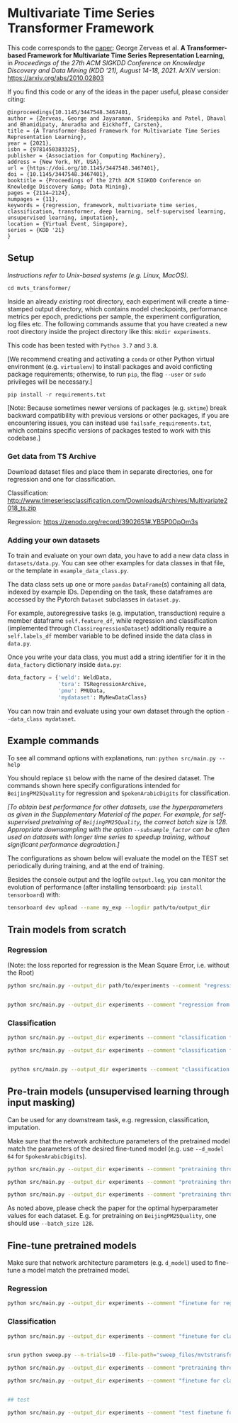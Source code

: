 # Multivariate Time Series Transformer Framework

This code corresponds to the [paper](https://dl.acm.org/doi/10.1145/3447548.3467401): George Zerveas et al. **A Transformer-based Framework for Multivariate Time Series Representation Learning**, in _Proceedings of the 27th ACM SIGKDD Conference on Knowledge Discovery and Data Mining (KDD '21), August 14-18, 2021_.
ArXiV version: https://arxiv.org/abs/2010.02803

If you find this code or any of the ideas in the paper useful, please consider citing:
```buildoutcfg
@inproceedings{10.1145/3447548.3467401,
author = {Zerveas, George and Jayaraman, Srideepika and Patel, Dhaval and Bhamidipaty, Anuradha and Eickhoff, Carsten},
title = {A Transformer-Based Framework for Multivariate Time Series Representation Learning},
year = {2021},
isbn = {9781450383325},
publisher = {Association for Computing Machinery},
address = {New York, NY, USA},
url = {https://doi.org/10.1145/3447548.3467401},
doi = {10.1145/3447548.3467401},
booktitle = {Proceedings of the 27th ACM SIGKDD Conference on Knowledge Discovery &amp; Data Mining},
pages = {2114–2124},
numpages = {11},
keywords = {regression, framework, multivariate time series, classification, transformer, deep learning, self-supervised learning, unsupervised learning, imputation},
location = {Virtual Event, Singapore},
series = {KDD '21}
}
```

## Setup

_Instructions refer to Unix-based systems (e.g. Linux, MacOS)._

`cd mvts_transformer/`

Inside an already *existing* root directory, each experiment will create a time-stamped output directory, which contains
model checkpoints, performance metrics per epoch, predictions per sample, the experiment configuration, log files etc.
The following commands assume that you have created a new root directory inside the project directory like this: 
`mkdir experiments`.

This code has been tested with `Python 3.7` and `3.8`.

[We recommend creating and activating a `conda` or other Python virtual environment (e.g. `virtualenv`) to 
install packages and avoid conficting package requirements; otherwise, to run `pip`, the flag `--user` or `sudo` privileges will be necessary.]

`pip install -r requirements.txt`

[Note: Because sometimes newer versions of packages (e.g. `sktime`) break backward compatibility with previous versions or other packages, 
if you are encountering issues, you can instead use `failsafe_requirements.txt`, which contains specific versions 
of packages tested to work with this codebase.] 

### Get data from TS Archive

Download dataset files and place them in separate directories, one for regression and one for classification.

Classification: http://www.timeseriesclassification.com/Downloads/Archives/Multivariate2018_ts.zip

Regression: https://zenodo.org/record/3902651#.YB5P0OpOm3s

### Adding your own datasets

To train and evaluate on your own data, you have to add a new data class in `datasets/data.py`.
You can see other examples for data classes in that file, or the template in `example_data_class.py`.

The data class sets up one or more `pandas` `DataFrame`(s) containing all data, indexed by example IDs.
Depending on the task, these dataframes are accessed by the Pytorch `Dataset` subclasses in `dataset.py`.

For example, autoregressive tasks (e.g. imputation, transduction) require a member dataframe `self.feature_df`, 
while regression and classification (implemented through `ClassiregressionDataset`) additionally require a `self.labels_df` member
variable to be defined inside the data class in `data.py`.

Once you write your data class, you must add a string identifier for it in the `data_factory` dictionary inside `data.py`:
```python
data_factory = {'weld': WeldData,
                'tsra': TSRegressionArchive,
                'pmu': PMUData,
                'mydataset': MyNewDataClass}
```

You can now train and evaluate using your own dataset through the option `--data_class mydataset`.

## Example commands

To see all command options with explanations, run: `python src/main.py --help`

You should replace `$1` below with the name of the desired dataset.
The commands shown here specify configurations intended for `BeijingPM25Quality` for regression and `SpokenArabicDigits` for classification.

_[To obtain best performance for other datasets, *use the hyperparameters as given in the Supplementary Material of the paper*. For example, for self-supervised pretraining of `BeijingPM25Quality`, the correct batch size is 128.
Appropriate downsampling with the option `--subsample_factor` can be often used on datasets with longer time series to speedup training, without significant
performance degradation.]_

The configurations as shown below will evaluate the model on the TEST set periodically during training, and at the end of training.

Besides the console output  and the logfile `output.log`, you can monitor the evolution of performance (after installing tensorboard: `pip install tensorboard`) with:
```bash
tensorboard dev upload --name my_exp --logdir path/to/output_dir
```

## Train models from scratch


### Regression

(Note: the loss reported for regression is the Mean Square Error, i.e. without the Root)

```bash
python src/main.py --output_dir path/to/experiments --comment "regression from Scratch" --name $1_fromScratch_Regression --records_file Regression_records.xls --data_dir path/to/Datasets/Regression/$1/ --data_class tsra --pattern TRAIN --val_pattern TEST --epochs 100 --lr 0.001 --optimizer RAdam  --pos_encoding learnable --task regression


python src/main.py --output_dir experiments --comment "regression from Scratch" --name BeijingPM25Quality_fromScratch_Regression --records_file Regression_records.xls --data_dir data/Regression/BeijingPM25Quality/ --data_class tsra --pattern TRAIN --val_pattern TEST --epochs 100 --lr 0.001 --optimizer RAdam  --pos_encoding learnable --task regression
```

### Classification

```bash
python src/main.py --output_dir experiments --comment "classification from Scratch" --name $1_fromScratch --records_file Classification_records.xls --data_dir path/to/Datasets/Classification/$1/ --data_class tsra --pattern TRAIN --val_pattern TEST --epochs 400 --lr 0.001 --optimizer RAdam  --pos_encoding learnable  --task classification  --key_metric accuracy

python src/main.py --output_dir experiments --comment "classification from Scratch" --name asimow_fromScratch --records_file Classification_records.xls --data_dir data/asimow/ --data_class arcweld --pattern train --val_pattern val --test_pattern test --epochs 15 --lr 0.001 --optimizer RAdam  --pos_encoding learnable  --task classification  --key_metric accuracy


 python src/main.py --output_dir experiments --comment "classification from Scratch" --name asimow_fromScratch --records_file Classification_records.xls --data_dir data/asimow/ --data_class arcweld --pattern train --val_pattern val --test_pattern test --epochs 40 --lr 0.001 --optimizer RAdam  --pos_encoding learnable --task classification  --key_metric accuracy --batch_size 512 --d_model 256 --num_heads 4 --num_layers 4 --logging-tag "Best:MVTS-Transformer-1" --logging-project "asimow-mvts"

```

## Pre-train models (unsupervised learning through input masking)

Can be used for any downstream task, e.g. regression, classification, imputation.

Make sure that the network architecture parameters of the pretrained model match the parameters of the desired fine-tuned model (e.g. use `--d_model 64` for `SpokenArabicDigits`).

```bash
python src/main.py --output_dir experiments --comment "pretraining through imputation" --name $1_pretrained --records_file Imputation_records.xls --data_dir /path/to/$1/ --data_class tsra --pattern TRAIN --val_ratio 0.2 --epochs 700 --lr 0.001 --optimizer RAdam --batch_size 32 --pos_encoding learnable --d_model 128

python src/main.py --output_dir experiments --comment "pretraining through imputation" --name asimow_pretraining --records_file Imputation_records.xls --data_dir data/asimow/ --data_class arcweld --pattern train --val_pattern val --test_pattern test --epochs 40 --lr 0.001 --optimizer RAdam  --pos_encoding learnable --task imputation  --batch_size 512 --d_model 256 --num_heads 4 --num_layers 4 --logging-tag "HyperparamSearch:MVTS-Transformer-1" --logging-project "asimow-mvts"

python src/main.py --output_dir experiments --comment "pretraining through imputation" --name $1_pretrained --records_file Imputation_records.xls --data_dir /path/to/$1/ --data_class tsra --pattern TRAIN --val_ratio 0.2 --epochs 700 --lr 0.001 --optimizer RAdam --batch_size 32 --pos_encoding learnable --d_model 128
```

As noted above, please check the paper for the optimal hyperparameter values for each dataset. E.g. for pretraining on `BeijingPM25Quality`, one should use `--batch_size 128`.

## Fine-tune pretrained models

Make sure that network architecture parameters (e.g. `d_model`) used to fine-tune a model match the pretrained model.

### Regression
```bash
python src/main.py --output_dir experiments --comment "finetune for regression" --name BeijingPM25Quality_finetuned --records_file Regression_records.xls --data_dir /path/to/Datasets/Regression/BeijingPM25Quality/ --data_class tsra --pattern TRAIN --val_pattern TEST  --epochs 200 --lr 0.001 --optimizer RAdam --pos_encoding learnable --d_model 128 --load_model path/to/BeijingPM25Quality_pretrained/checkpoints/model_best.pth --task regression --change_output --batch_size 128
```

### Classification
```bash
python src/main.py --output_dir experiments --comment "finetune for classification" --name SpokenArabicDigits_finetuned --records_file Classification_records.xls --data_dir /path/to/Datasets/Classification/SpokenArabicDigits/ --data_class tsra --pattern TRAIN --val_pattern TEST --epochs 100 --lr 0.001 --optimizer RAdam --batch_size 128 --pos_encoding learnable --d_model 64 --load_model path/to/SpokenArabicDigits_pretrained/checkpoints/model_best.pth --task classification --change_output --key_metric accuracy


srun python sweep.py --n-trials=10 --file-path="sweep_files/mvtstransformer.yml"

python src/main.py --output_dir experiments --comment "pretraining through imputation" --name asimow_pretraining --records_file Imputation_records.xls --data_dir data/asimow/ --data_class arcweld --pattern train --val_pattern val --test_pattern test --epochs 40 --lr 0.001 --optimizer RAdam  --pos_encoding learnable --task imputation --batch_size 512 --d_model 256 --num_heads 4 --num_layers 4 --logging-tag "HyperparamSearch:MVTS-Transformer-2" --logging-project "asimow-mvts"

python src/main.py --output_dir experiments --comment "finetune for classification" --name asimow_finetuned --records_file Classification_records.xls --data_dir data/asimow/  --data_class arcweld --pattern train --val_pattern val --test_pattern test --epochs 40 --lr 0.001 --optimizer RAdam --batch_size 512 --pos_encoding learnable --d_model 256 --num_heads 4 --num_layer 6 --load_model experiments/asimow_pretraining_2024-04-10_17-24-30_xEG/checkpoints/model_best.pth --task classification --change_output --key_metric accuracy --logging-tag "HyperparamSearch:Finetuning" --logging-project "asimow-mvts" 


## test

python src/main.py --output_dir experiments --comment "test finetune for classification" --name asimow_finetuned --records_file Classification_records.xls --data_dir data/asimow/  --data_class arcweld --pattern train --val_pattern val --test_pattern test --epochs 40 --lr 0.001 --optimizer RAdam --batch_size 512 --pos_encoding learnable --d_model 128 --num_heads 4 --num_layer 6 --load_model experiments/asimow_finetuned_2024-04-11_10-33-29_zvF_model_best.pth --task classification --key_metric accuracy --logging-tag "HyperparamSearch:Finetuning-2" --logging-project "asimow-mvts" --test_only testset

```
